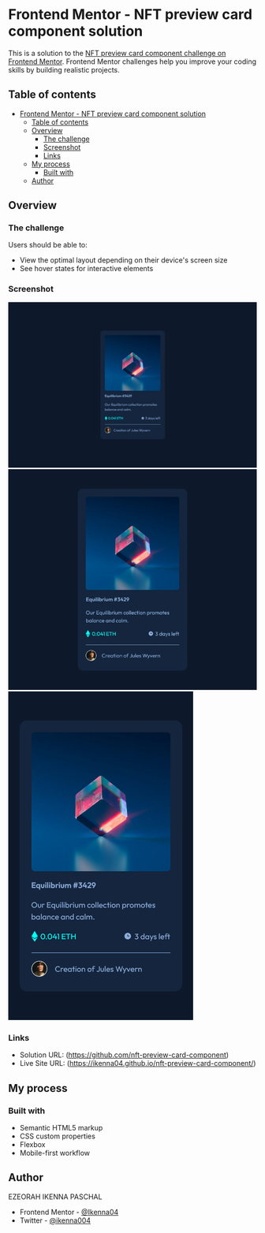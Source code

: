 # Frontend Mentor - NFT preview card component solution

This is a solution to the
[NFT preview card component challenge on Frontend Mentor](https://www.frontendmentor.io/challenges/nft-preview-card-component-SbdUL_w0U).
Frontend Mentor challenges help you improve your coding skills by building
realistic projects.

## Table of contents

- [Frontend Mentor - NFT preview card component solution](#frontend-mentor---nft-preview-card-component-solution)
  - [Table of contents](#table-of-contents)
  - [Overview](#overview)
    - [The challenge](#the-challenge)
    - [Screenshot](#screenshot)
    - [Links](#links)
  - [My process](#my-process)
    - [Built with](#built-with)
  - [Author](#author)

## Overview

### The challenge

Users should be able to:

- View the optimal layout depending on their device's screen size
- See hover states for interactive elements

### Screenshot

![](screen-shots/Screenshot%202023-12-27%20at%2015-04-00%20NFT%20preview%20card%20component.png)
![](screen-shots/Screenshot%202023-12-27%20at%2015-05-41%20NFT%20preview%20card%20component.png)
![](screen-shots/Screenshot%202023-12-27%20at%2015-05-58%20NFT%20preview%20card%20component.png)

### Links

- Solution URL: (https://github.com/nft-preview-card-component)
- Live Site URL: (https://ikenna04.github.io/nft-preview-card-component/)

## My process

### Built with

- Semantic HTML5 markup
- CSS custom properties
- Flexbox
- Mobile-first workflow

## Author

EZEORAH IKENNA PASCHAL

<!-- - Website - [Add your name here](https://www.your-site.com) -->

- Frontend Mentor - [@Ikenna04](https://www.frontendmentor.io/profile/Ikenna04)
- Twitter - [@ikenna004](https://www.twitter.com/ikenna004)
